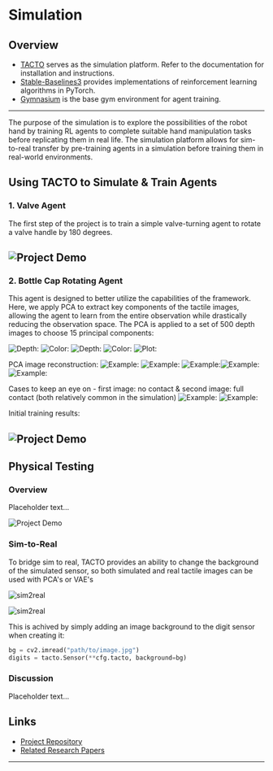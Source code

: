 # Simulation

## Overview
- [TACTO](https://github.com/facebookresearch/tacto) serves as the simulation platform. Refer to the documentation for installation and instructions.
- [Stable-Baselines3](https://stable-baselines3.readthedocs.io/en/master/) provides implementations of reinforcement learning algorithms in PyTorch.
- [Gymnasium](https://github.com/Farama-Foundation/Gymnasium) is the base gym environment for agent training.

---

The purpose of the simulation is to explore the possibilities of the robot hand by training RL agents to complete suitable hand manipulation tasks before replicating them in real life. The simulation platform allows for sim-to-real transfer by pre-training agents in a simulation before training them in real-world environments.

## Using TACTO to Simulate & Train Agents

### 1. Valve Agent
The first step of the project is to train a simple valve-turning agent to rotate a valve handle by 180 degrees.

![Project Demo](gifs/latest-ezgif.com-crop.gif)
---
### 2. Bottle Cap Rotating Agent
This agent is designed to better utilize the capabilities of the framework. Here, we apply PCA to extract key components of the tactile images, allowing the agent to learn from the entire observation while drastically reducing the observation space. The PCA is applied to a set of 500 depth images to choose 15 principal components:

![Depth:](imgs/depth_000000.png) ![Color:](imgs/color_000000.png) ![Depth:](imgs/depth_000005.png) ![Color:](imgs/color_000005.png)
![Plot:](imgs/image.png)

PCA image reconstruction:
![Example:](imgs/output0.png) ![Example:](imgs/output5.png) ![Example:](imgs/output4.png)![Example:](imgs/output2.png)![Example:](imgs/output7.png)

Cases to keep an eye on - first image: no contact & second image: full contact (both relatively common in the simulation)
![Example:](imgs/output1.png) ![Example:](imgs/output3.png)

Initial training results:

![Project Demo](gifs/latest1-ezgif.com-speed.gif)
---
## Physical Testing

### Overview
Placeholder text...

![Project Demo](gifs/MicrosoftTeams-video(2).gif)

### Sim-to-Real
To bridge sim to real, TACTO provides an ability to change the background of the simulated sensor, so both simulated and real tactile images can be used with PCA's or VAE's

![sim2real](imgs/image_copy_3.png)

![sim2real](imgs/image_copy_2.png)

This is achived by simply adding an image background to the digit sensor when creating it:
```python
bg = cv2.imread("path/to/image.jpg")
digits = tacto.Sensor(**cfg.tacto, background=bg)
```

### Discussion
Placeholder text...

## Links
- [Project Repository](https://github.com/trannguyenle95/multifingered-tactile)
- [Related Research Papers](#)

---
